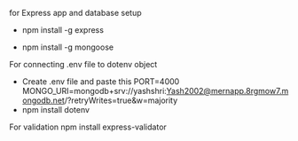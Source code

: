 for Express app and database setup

- npm install -g express

- npm install -g mongoose

For connecting .env file to dotenv object

- Create .env file and paste this
    PORT=4000
    MONGO_URI=mongodb+srv://yashshri:Yash2002@mernapp.8rgmow7.mongodb.net/?retryWrites=true&w=majority
- npm install dotenv

For validation 
npm install express-validator
